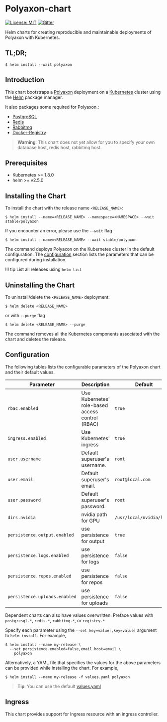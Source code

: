 # Polyaxon-chart

[![License: MIT](https://img.shields.io/badge/License-MIT-yellow.svg)](LICENCE)
[![Gitter](https://img.shields.io/gitter/room/nwjs/nw.js.svg)](https://gitter.im/polyaxon/polyaxon)

Helm charts for creating reproducible and maintainable deployments of Polyaxon with Kubernetes.

## TL;DR;

```console
$ helm install --wait polyaxon
```

## Introduction

This chart bootstraps a [Polyaxon](polyaxon.com) deployment on
a [Kubernetes](http://kubernetes.io) cluster using the [Helm](https://helm.sh) package manager.

It also packages some required for Polyaxon.:
 * [PostgreSQL](https://github.com/kubernetes/charts/tree/master/stable/postgresql)
 * [Redis](https://github.com/kubernetes/charts/tree/master/stable/redis)
 * [Rabbitmq](https://github.com/kubernetes/charts/tree/master/stable/rabbitmq)
 * [Docker-Registry](https://github.com/kubernetes/charts/tree/master/incubator/docker-registry)

> **Warning**: This chart does not yet allow for you to specify your own database host, redis host, rabbitmq host.

## Prerequisites

- Kubernetes >= 1.8.0
- helm >= v2.5.0

## Installing the Chart

To install the chart with the release name `<RELEASE_NAME>`:

```console
$ helm install --name=<RELEASE_NAME> --namespace=<NAMESPACE> --wait stable/polyaxon
```

If you encounter an error, please use the `--wait` flag

```console
$ helm install --name=<RELEASE_NAME> --wait stable/polyaxon
```

The command deploys Polyaxon on the Kubernetes cluster in the default configuration. The [configuration](#configuration) section lists the parameters that can be configured during installation.

!!! tip
    List all releases using `helm list`


## Uninstalling the Chart

To uninstall/delete the `<RELEASE_NAME>` deployment:

```console
$ helm delete <RELEASE_NAME>
```

or with `--purge` flag

```console
$ helm delete <RELEASE_NAME> --purge
```

The command removes all the Kubernetes components associated with the chart and deletes the release.

## Configuration

The following tables lists the configurable parameters of the Polyaxon chart and their default values.

| Parameter                       | Description                                                                    | Default
| --------------------------------| -------------------------------------------------------------------------------| ----------------------------------------------------------
| `rbac.enabled`                  | Use Kubernetes' role-based access control (RBAC)                               | `true`
| `ingress.enabled`               | Use Kubernetes' ingress                                                        | `true`
| `user.username`                 | Default superuser's username.                                                  | `root`
| `user.email`                    | Default superuser's email.                                                     | `root@local.com`
| `user.password`                 | Default superuser's password.                                                  | `root`
| `dirs.nvidia`                   | nvidia path for GPU                                                            | `/usr/local/nvidia/lib64`
| `persistence.output.enabled`    | use persistence for output                                                     | `true`
| `persistence.logs.enabled`      | use persistence for logs                                                       | `false`
| `persistence.repos.enabled`     | use persistence for repos                                                      | `false`
| `persistence.uploads.enabled`   | use persistence for uploads                                                    | `false`

Dependent charts can also have values overwritten. Preface values with `postgresql.*`, `redis.*`, `rabbitmq.*`, or `registry.*`

Specify each parameter using the `--set key=value[,key=value]` argument to `helm install`. For example,

```console
$ helm install --name my-release \
  --set persistence.enabled=false,email.host=email \
    polyaxon
```

Alternatively, a YAML file that specifies the values for the above parameters can be provided while installing the chart. For example,

```console
$ helm install --name my-release -f values.yaml polyaxon
```

> **Tip**: You can use the default [values.yaml](polyaxon/values.yaml)

## Ingress

This chart provides support for Ingress resource with an ingress controller.
